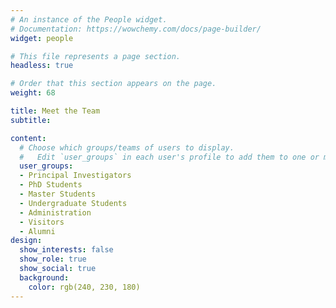 ```yaml
---
# An instance of the People widget.
# Documentation: https://wowchemy.com/docs/page-builder/
widget: people

# This file represents a page section.
headless: true

# Order that this section appears on the page.
weight: 68

title: Meet the Team
subtitle:

content:
  # Choose which groups/teams of users to display.
  #   Edit `user_groups` in each user's profile to add them to one or more of these groups.
  user_groups:
  - Principal Investigators
  - PhD Students
  - Master Students
  - Undergraduate Students
  - Administration
  - Visitors
  - Alumni
design:
  show_interests: false
  show_role: true
  show_social: true
  background:
    color: rgb(240, 230, 180)
---
```


